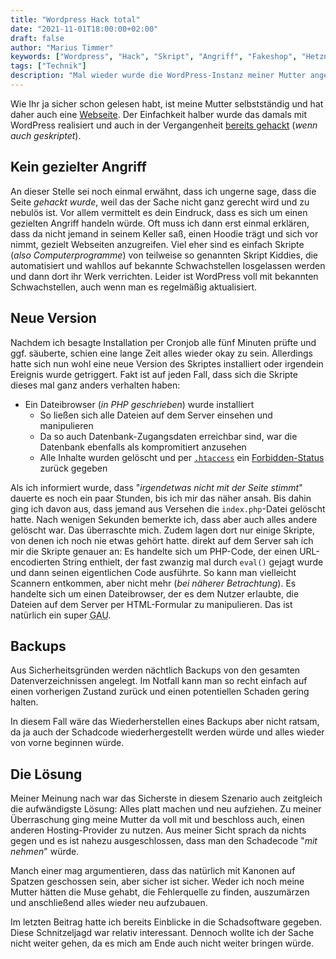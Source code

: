 ```yaml
---
title: "Wordpress Hack total"
date: "2021-11-01T18:00:00+02:00"
draft: false
author: "Marius Timmer"
keywords: ["Wordpress", "Hack", "Skript", "Angriff", "Fakeshop", "Hetzner", "PHP"]
tags: ["Technik"]
description: "Mal wieder wurde die WordPress-Instanz meiner Mutter angegriffen"
---
```


Wie Ihr ja sicher schon gelesen habt, ist meine Mutter selbstständig und hat daher auch eine [Webseite](https://tanjakoester.de/). Der Einfachkeit halber wurde das damals mit WordPress realisiert und auch in der Vergangenheit [bereits gehackt](/post/wordpresshack) (_wenn auch geskriptet_).

Kein gezielter Angriff
----------------------
An dieser Stelle sei noch einmal erwähnt, dass ich ungerne sage, dass die Seite _gehackt wurde_, weil das der Sache nicht ganz gerecht wird und zu nebulös ist. Vor allem vermittelt es dein Eindruck, dass es sich um einen gezielten Angriff handeln würde. Oft muss ich dann erst einmal erklären, dass da nicht jemand in seinem Keller saß, einen Hoodie trägt und sich vor nimmt, gezielt Webseiten anzugreifen. Viel eher sind es einfach Skripte (_also Computerprogramme_) von teilweise so genannten Skript Kiddies, die automatisiert und wahllos auf bekannte Schwachstellen losgelassen werden und dann dort ihr Werk verrichten. Leider ist WordPress voll mit bekannten Schwachstellen, auch wenn man es regelmäßig aktualisiert.

Neue Version
------------
Nachdem ich besagte Installation per Cronjob alle fünf Minuten prüfte und ggf. säuberte, schien eine lange Zeit alles wieder okay zu sein. Allerdings hatte sich nun wohl eine neue Version des Skriptes installiert oder irgendein Ereignis wurde getriggert. Fakt ist auf jeden Fall, dass sich die Skripte dieses mal ganz anders verhalten haben:

 - Ein Dateibrowser (_in PHP geschrieben_) wurde installiert
    - So ließen sich alle Dateien auf dem Server einsehen und manipulieren
    - Da so auch Datenbank-Zugangsdaten erreichbar sind, war die Datenbank ebenfalls als kompromitiert anzusehen
    - Alle Inhalte wurden gelöscht und per [`.htaccess`](https://de.wikipedia.org/wiki/.htaccess) ein [Forbidden-Status](https://developer.mozilla.org/de/docs/Web/HTTP/Status/403) zurück gegeben

Als ich informiert wurde, dass "_irgendetwas nicht mit der Seite stimmt_" dauerte es noch ein paar Stunden, bis ich mir das näher ansah. Bis dahin ging ich davon aus, dass jemand aus Versehen die `index.php`-Datei gelöscht hatte. Nach wenigen Sekunden bemerkte ich, dass aber auch alles andere gelöscht war. Das überraschte mich. Zudem lagen dort nur einige Skripte, von denen ich noch nie etwas gehört hatte. direkt auf dem Server sah ich mir die Skripte genauer an: Es handelte sich um PHP-Code, der einen URL-encodierten String enthielt, der fast zwanzig mal durch `eval()` gejagt wurde und dann seinen eigentlichen Code ausführte. So kann man vielleicht Scannern entkommen, aber nicht mehr (_bei näherer Betrachtung_). Es handelte sich um einen Dateibrowser, der es dem Nutzer erlaubte, die Dateien auf dem Server per HTML-Formular zu manipulieren. Das ist natürlich ein super <abbr title="Größter anzunehmender Unfall">GAU</abbr>.

Backups
-------
Aus Sicherheitsgründen werden nächtlich Backups von den gesamten Datenverzeichnissen angelegt. Im Notfall kann man so recht einfach auf einen vorherigen Zustand zurück und einen potentiellen Schaden gering halten.

In diesem Fall wäre das Wiederherstellen eines Backups aber nicht ratsam, da ja auch der Schadcode wiederhergestellt werden würde und alles wieder von vorne beginnen würde.

Die Lösung
----------
Meiner Meinung nach war das Sicherste in diesem Szenario auch zeitgleich die aufwändigste Lösung: Alles platt machen und neu aufziehen. Zu meiner Überraschung ging meine Mutter da voll mit und beschloss auch, einen anderen Hosting-Provider zu nutzen. Aus meiner Sicht sprach da nichts gegen und es ist nahezu ausgeschlossen, dass man den Schadecode "_mit nehmen_" würde.

Manch einer mag argumentieren, dass das natürlich mit Kanonen auf Spatzen geschossen sein, aber sicher ist sicher. Weder ich noch meine Mutter hätten die Muse gehabt, die Fehlerquelle zu finden, auszumärzen und anschließend alles wieder neu aufzubauen.

Im letzten Beitrag hatte ich bereits Einblicke in die Schadsoftware gegeben. Diese Schnitzeljagd war relativ interessant. Dennoch wollte ich der Sache nicht weiter gehen, da es mich am Ende auch nicht weiter bringen würde.
